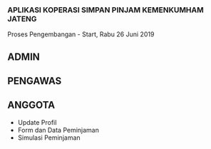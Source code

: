 ### APLIKASI KOPERASI SIMPAN PINJAM KEMENKUMHAM JATENG ###

Proses Pengembangan - Start, Rabu 26 Juni 2019

## ADMIN ##
## PENGAWAS ##
## ANGGOTA ##
- Update Profil
- Form dan Data Peminjaman
- Simulasi Peminjaman